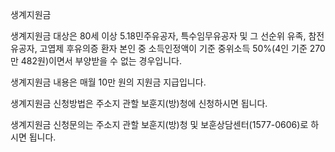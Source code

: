 생계지원금


생계지원금 대상은 80세 이상 5.18민주유공자, 특수임무유공자 및 그 선순위 유족, 참전유공자, 고엽제 후유의증 환자 본인 중 소득인정액이 기준 중위소득 50%(4인 기준 270만 482원)이면서 부양받을 수 없는 경우입니다.


생계지원금 내용은 매월 10만 원의 지원금 지급입니다.


생계지원금 신청방법은 주소지 관할 보훈지(방)청에 신청하시면 됩니다.


생계지원금 신청문의는 주소지 관할 보훈지(방)청 및 보훈상담센터(1577-0606)로 하시면 됩니다.